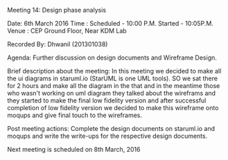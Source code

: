 Meeting 14: Design phase analysis


Date: 6th March 2016
 Time : Scheduled - 10:00 P.M.
   Started - 10:05P.M.
   Venue : CEP Ground Floor, Near KDM Lab

Recorded By: Dhwanil (201301038)

Agenda: Further discussion on design documents and Wireframe Design.


Brief description about the meeting: In this meeting we decided to make all the ui diagrams in staruml.io (StarUML is one UML tools). SO we sat there for 2 hours and make all the diagram in the that and in the meantime those who wasn't working on uml diagram they talked about the wireframs and they started to make the final low fidelity version and after successful completion of low fidelity version we decided to make this wireframe onto moqups and give final touch to the wireframes.

Post meeting actions: Complete the design documents on staruml.io and moqups and write the write-ups for the respective design documents.

Next meeting is scheduled on 8th March, 2016
